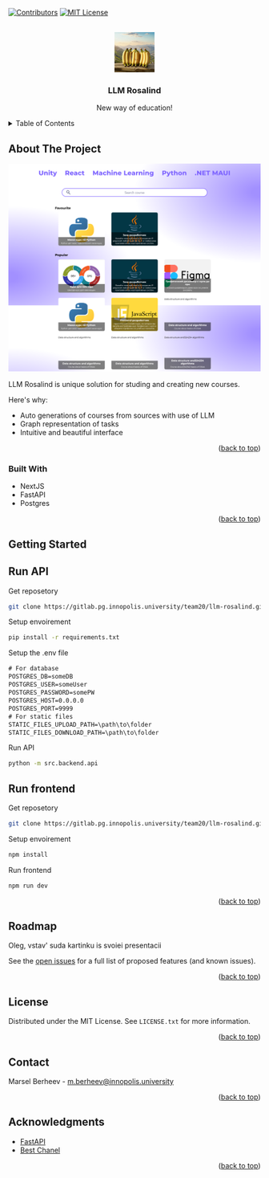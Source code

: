<!-- Improved compatibility of back to top link: See: https://github.com/othneildrew/Best-README-Template/pull/73 -->
<a id="readme-top"></a>
<!--
*** Thanks for checking out the Best-README-Template. If you have a suggestion
*** that would make this better, please fork the repo and create a pull request
*** or simply open an issue with the tag "enhancement".
*** Don't forget to give the project a star!
*** Thanks again! Now go create something AMAZING! :D
-->



<!-- PROJECT SHIELDS -->
<!--
*** I'm using markdown "reference style" links for readability.
*** Reference links are enclosed in brackets [ ] instead of parentheses ( ).
*** See the bottom of this document for the declaration of the reference variables
*** for contributors-url, forks-url, etc. This is an optional, concise syntax you may use.
*** https://www.markdownguide.org/basic-syntax/#reference-style-links
-->
[![Contributors][contributors-shield]][contributors-url]
[![MIT License][license-shield]][license-url]



<!-- PROJECT LOGO -->
<br />
<div align="center">
  <a href="https://gitlab.pg.innopolis.university/team20/llm-rosalind">
    <img src="images/logo.jfif" alt="Logo" width="80" height="80">
  </a>

  <h3 align="center">LLM Rosalind</h3>

  <p align="center">
    New way of education!
  </p>
</div>



<!-- TABLE OF CONTENTS -->
<details>
  <summary>Table of Contents</summary>
  <ol>
    <li>
      <a href="#about-the-project">About The Project</a>
      <ul>
        <li><a href="#built-with">Built With</a></li>
      </ul>
    </li>
    <li>
      <a href="#getting-started">Getting Started</a>
      <ul>
        <li><a href="#prerequisites">Prerequisites</a></li>
        <li><a href="#installation">Installation</a></li>
      </ul>
    </li>
    <li><a href="#usage">Usage</a></li>
    <li><a href="#roadmap">Roadmap</a></li>
    <li><a href="#contributing">Contributing</a></li>
    <li><a href="#license">License</a></li>
    <li><a href="#contact">Contact</a></li>
    <li><a href="#acknowledgments">Acknowledgments</a></li>
  </ol>
</details>



<!-- ABOUT THE PROJECT -->
## About The Project

![LLM Rosalind Screen Shot][product_screenshot]

LLM Rosalind is unique solution for studing and creating new courses. 

Here's why:
* Auto generations of courses from sources with use of LLM
* Graph representation of tasks
* Intuitive and beautiful interface

<p align="right">(<a href="#readme-top">back to top</a>)</p>



### Built With

* NextJS
* FastAPI
* Postgres


<p align="right">(<a href="#readme-top">back to top</a>)</p>



<!-- GETTING STARTED -->
## Getting Started

## Run API
Get reposetory
```sh
git clone https://gitlab.pg.innopolis.university/team20/llm-rosalind.git -brabch feature_refactor_backend
```
Setup envoirement
```sh
pip install -r requirements.txt
```
Setup the .env file
```
# For database
POSTGRES_DB=someDB
POSTGRES_USER=someUser
POSTGRES_PASSWORD=somePW
POSTGRES_HOST=0.0.0.0
POSTGRES_PORT=9999
# For static files
STATIC_FILES_UPLOAD_PATH=\path\to\folder
STATIC_FILES_DOWNLOAD_PATH=\path\to\folder
```
Run API
```sh
python -m src.backend.api
```
## Run frontend
Get reposetory
```sh
git clone https://gitlab.pg.innopolis.university/team20/llm-rosalind.git -brabch main-page
```
Setup envoirement
```sh
npm install
```
Run frontend
```sh
npm run dev
```


<p align="right">(<a href="#readme-top">back to top</a>)</p>

<!-- ROADMAP -->
## Roadmap

Oleg, vstav' suda kartinku is svoiei presentacii

See the [open issues](https://gitlab.pg.innopolis.university/team20/llm-rosalind/-/issues) for a full list of proposed features (and known issues).

<p align="right">(<a href="#readme-top">back to top</a>)</p>


<!-- LICENSE -->
## License

Distributed under the MIT License. See `LICENSE.txt` for more information.

<p align="right">(<a href="#readme-top">back to top</a>)</p>



<!-- CONTACT -->
## Contact

Marsel Berheev - m.berheev@innopolis.university

<p align="right">(<a href="#readme-top">back to top</a>)</p>



<!-- ACKNOWLEDGMENTS -->
## Acknowledgments

* [FastAPI](https://fastapi.tiangolo.com)
* [Best Chanel](https://www.youtube.com/watch?v=xvFZjo5PgG0)

<p align="right">(<a href="#readme-top">back to top</a>)</p>


<!-- MARKDOWN LINKS & IMAGES -->
[license-url]: LICENSE.md
[contributors-url]: https://gitlab.pg.innopolis.university/team20/llm-rosalind/-/graphs/feature_refactor_backend?ref_type=heads
[product_screenshot]: images/llmrosalind.png
[license-shield]: https://img.shields.io/github/license/othneildrew/Best-README-Template.svg?style=for-the-badge
[issues-shield]: https://img.shields.io/github/issues/othneildrew/Best-README-Template.svg?style=for-the-badge
[contributors-shield]: https://img.shields.io/github/contributors/othneildrew/Best-README-Template.svg?style=for-the-badge
